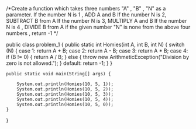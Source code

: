 /*Create a function which takes three numbers "A" , "B" , "N" as a parameter.
If the number N is 1 , ADD A and B
If the number N is 2, SUBTRACT B from A
If the number N is 3, MULTIPLY A and B
If the number N is 4 , DIVIDE B from A
if the given number "N"  is none from the above four numbers , return -1 */



public class problem_1 {
 public static int Homies(int A, int B, int N) {
        switch (N) {
            case 1:
                return A + B; 
            case 2:
                return A - B; 
            case 3:
                return A * B; 
            case 4:
                if (B != 0) {
                    return A / B; 
                } else {
                    throw new ArithmeticException("Division by zero is not allowed.");
                }
            default:
                return -1; 
        }
    }

    public static void main(String[] args) {
        
        System.out.println(Homies(10, 5, 1)); 
        System.out.println(Homies(10, 5, 2)); 
        System.out.println(Homies(10, 5, 3)); 
        System.out.println(Homies(10, 5, 4)); 
        System.out.println(Homies(10, 5, 0)); 
    }
}

